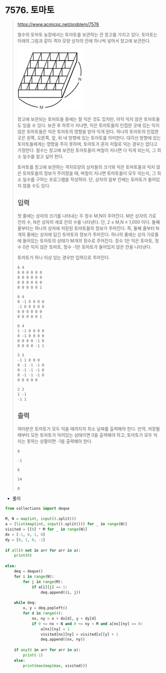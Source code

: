# 7576. 토마토

> https://www.acmicpc.net/problem/7576
>
> 철수의 토마토 농장에서는 토마토를 보관하는 큰 창고를 가지고 있다. 토마토는 아래의 그림과 같이 격자 모양 상자의 칸에 하나씩 넣어서 창고에 보관한다. 
>
> ![image-20210827224224272](07576-토마토.assets/image-20210827224224272.png)
>
> 창고에 보관되는 토마토들 중에는 잘 익은 것도 있지만, 아직 익지 않은 토마토들도 있을 수 있다. 보관 후 하루가 지나면, 익은 토마토들의 인접한 곳에 있는 익지 않은 토마토들은 익은 토마토의 영향을 받아 익게 된다. 하나의 토마토의 인접한 곳은 왼쪽, 오른쪽, 앞, 뒤 네 방향에 있는 토마토를 의미한다. 대각선 방향에 있는 토마토들에게는 영향을 주지 못하며, 토마토가 혼자 저절로 익는 경우는 없다고 가정한다. 철수는 창고에 보관된 토마토들이 며칠이 지나면 다 익게 되는지, 그 최소 일수를 알고 싶어 한다.
>
> 토마토를 창고에 보관하는 격자모양의 상자들의 크기와 익은 토마토들과 익지 않은 토마토들의 정보가 주어졌을 때, 며칠이 지나면 토마토들이 모두 익는지, 그 최소 일수를 구하는 프로그램을 작성하라. 단, 상자의 일부 칸에는 토마토가 들어있지 않을 수도 있다.
>
> ## 입력
>
> 첫 줄에는 상자의 크기를 나타내는 두 정수 M,N이 주어진다. M은 상자의 가로 칸의 수, N은 상자의 세로 칸의 수를 나타낸다. 단, 2 ≤ M,N ≤ 1,000 이다. 둘째 줄부터는 하나의 상자에 저장된 토마토들의 정보가 주어진다. 즉, 둘째 줄부터 N개의 줄에는 상자에 담긴 토마토의 정보가 주어진다. 하나의 줄에는 상자 가로줄에 들어있는 토마토의 상태가 M개의 정수로 주어진다. 정수 1은 익은 토마토, 정수 0은 익지 않은 토마토, 정수 -1은 토마토가 들어있지 않은 칸을 나타낸다.
>
> 토마토가 하나 이상 있는 경우만 입력으로 주어진다.
>
> ```
> 6 4
> 0 0 0 0 0 0
> 0 0 0 0 0 0
> 0 0 0 0 0 0
> 0 0 0 0 0 1
> ```
>
> ```
> 6 4
> 0 -1 0 0 0 0
> -1 0 0 0 0 0
> 0 0 0 0 0 0
> 0 0 0 0 0 1
> ```
>
> ```
> 6 4
> 1 -1 0 0 0 0
> 0 -1 0 0 0 0
> 0 0 0 0 -1 0
> 0 0 0 0 -1 1
> ```
>
> ```
> 5 5
> -1 1 0 0 0
> 0 -1 -1 -1 0
> 0 -1 -1 -1 0
> 0 -1 -1 -1 0
> 0 0 0 0 0
> ```
>
> ```
> 2 2
> 1 -1
> -1 1
> ```
>
> ## 출력
>
> 여러분은 토마토가 모두 익을 때까지의 최소 날짜를 출력해야 한다. 만약, 저장될 때부터 모든 토마토가 익어있는 상태이면 0을 출력해야 하고, 토마토가 모두 익지는 못하는 상황이면 -1을 출력해야 한다.
>
> ```
> 8
> ```
>
> ```
> -1
> ```
>
> ```
> 6
> ```
>
> ```
> 14
> ```
>
> ```
> 0
> ```

- 풀이

```python
from collections import deque

M, N = map(int, input().split())
a = [list(map(int, input().split())) for _ in range(N)]
visited = [[0] * M for _ in range(N)]
dx = [-1, 0, 1, 0]
dy = [0, 1, 0, -1]

if all(0 not in arr for arr in a):
    print(0)

else:
    deq = deque()
    for i in range(N):
        for j in range(M):
            if a[i][j] == 1:
                deq.append((i, j))

    while deq:
        x, y = deq.popleft()
        for d in range(4):
            nx, ny = x + dx[d], y + dy[d]
            if 0 <= nx < N and 0 <= ny < M and a[nx][ny] == 0:
                a[nx][ny] = 1
                visited[nx][ny] = visited[x][y] + 1
                deq.append((nx, ny))

    if any(0 in arr for arr in a):
        print(-1)
    else:
        print(max(map(max, visited)))
```

